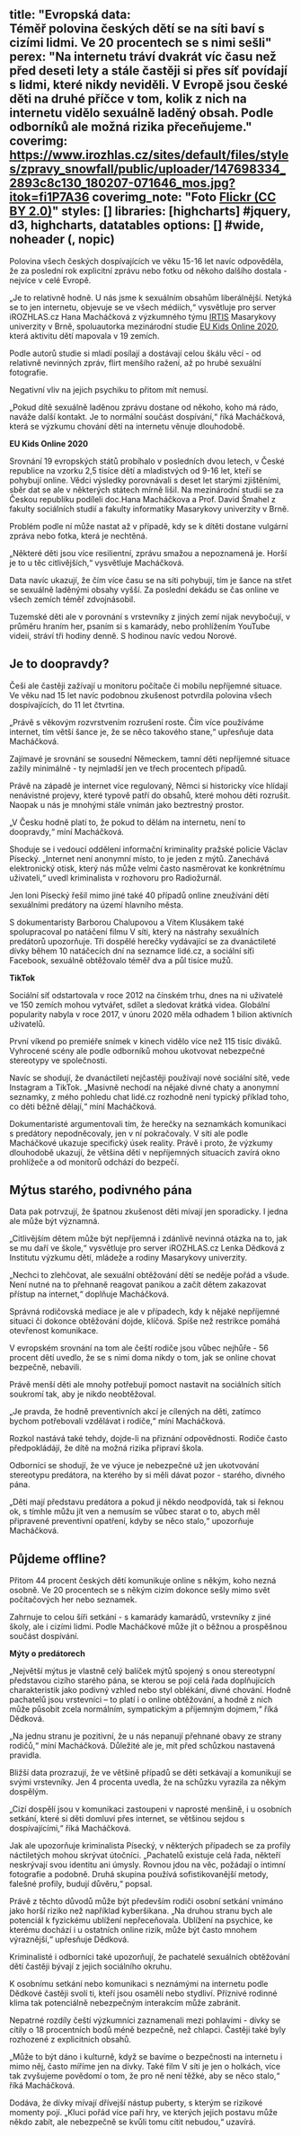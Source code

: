 title: "Evropská data:<br>Téměř polovina českých dětí se na síti baví s cizími lidmi. Ve 20 procentech se s nimi sešli"
perex: "Na internetu tráví dvakrát víc času než před deseti lety a stále častěji si přes síť povídají s lidmi, které nikdy neviděli. V Evropě jsou české děti na druhé příčce v tom, kolik z nich na internetu vidělo sexuálně laděný obsah. Podle odborníků ale možná rizika přeceňujeme."
coverimg: https://www.irozhlas.cz/sites/default/files/styles/zpravy_snowfall/public/uploader/147698334_2893c8c130_180207-071646_mos.jpg?itok=fi1P7A36
coverimg_note: "Foto <a href='https://ctk.cz'>Flickr (CC BY 2.0)</a>"
styles: []
libraries: [highcharts] #jquery, d3, highcharts, datatables
options: [] #wide, noheader (, nopic)
---
Polovina všech českých dospívajících ve věku 15-16 let navíc odpověděla, že za poslední rok explicitní zprávu nebo fotku od někoho dalšího dostala - nejvíce v celé Evropě. 

„Je to relativně hodně. U nás jsme k sexuálním obsahům liberálnější. Netýká se to jen internetu, objevuje se ve všech médiích,“ vysvětluje pro server iROZHLAS.cz Hana Macháčková z výzkumného týmu [IRTIS](https://irtis.muni.cz/) Masarykovy univerzity v Brně, spoluautorka mezinárodní studie [EU Kids Online 2020](https://irtis.muni.cz/news/eu-kids-online-2020-report), která aktivitu dětí mapovala v 19 zemích. 

<wide>
<div id="sexzpravy", class="vysoky">
</div>
</wide>

Podle autorů studie si mladí posílají a dostávají celou škálu věcí - od relativně nevinných zpráv, flirt menšího ražení, až po hrubé sexuální fotografie. 

Negativní vliv na jejich psychiku to přitom mít nemusí. 

„Pokud dítě sexuálně laděnou zprávu dostane od někoho, koho má rádo, naváže další kontakt. Je to normální součást dospívání,“ říká Macháčková, která se výzkumu chování dětí na internetu věnuje dlouhodobě. 

<right>
	<p>
	<b>EU Kids Online 2020</b>
	</p><p>
	Srovnání 19 evropských států probíhalo v posledních dvou letech, v České republice na vzorku 2,5 tisíce dětí a mladistvých od 9-16 let, kteří se pohybují online. Vědci výsledky porovnávali s deset let starými zjištěními, sběr dat se ale v některých státech mírně lišil. Na mezinárodní studii se za Českou republiku podíleli doc.Hana Macháčkova a Prof. David Šmahel z fakulty sociálních studií a fakulty informatiky Masarykovy univerzity v Brně. 
	</p>
</right>

Problém podle ní může nastat až v případě, kdy se k dítěti dostane vulgární zpráva nebo fotka, která je nechtěná.

„Některé děti jsou více resilientní, zprávu smažou a nepoznamená je. Horší je to u těc citlivějších,“ vysvětluje Macháčková.

Data navíc ukazují, že čím více času se na síti pohybují, tím je šance na střet se sexuálně laděnými obsahy vyšší. Za poslední dekádu se čas online ve všech zemích téměř zdvojnásobil. 

Tuzemské děti ale v porovnání s vrstevníky z jiných zemí nijak nevybočují, v průměru hraním her, psaním si s kamarády, nebo prohlížením YouTube videií, stráví tři hodiny denně. S hodinou navíc vedou Norové.

## Je to doopravdy? 

Češi ale častěji zažívají u monitoru počítače či mobilu nepříjemné situace. Ve věku nad 15 let navíc podobnou zkušenost potvrdila polovina všech dospívajících, do 11 let čtvrtina.

„Právě s věkovým rozvrstvením rozrušení roste. Čím více používáme internet, tím větší šance je, že se něco takového stane,“ upřesňuje data Macháčková.

Zajímavé je srovnání se sousední Německem, tamní děti nepříjemné situace zažily minimálně - ty nejmladší jen ve třech procentech případů.

Právě na západě je internet více regulovaný, Němci si historicky více hlídají nenávistné projevy, které typově patří do obsahů, které mohou děti rozrušit. Naopak u nás je mnohými stále vnímán jako beztrestný prostor. 

„V Česku hodně platí to, že pokud to dělám na internetu, není to doopravdy,“ míní Macháčková.

<wide>
<div id="negative", class="vysoky">
</div>
</wide>

Shoduje se i vedoucí oddělení informační kriminality pražské policie Václav Písecký. „Internet není anonymní místo, to je jeden z mýtů. Zanechává elektronický otisk, který nás může velmi často nasměrovat ke konkrétnímu uživateli,“ uvedl kriminalista v rozhovoru pro Radiožurnál.

Jen loni Písecký řešil mimo jiné také 40 případů online zneužívání dětí sexuálními predátory na území hlavního města.

S dokumentaristy Barborou Chalupovou a Vítem Klusákem také spolupracoval po natáčení filmu V síti, který na nástrahy sexuálních predátorů upozorňuje. Tři dospělé herečky vydávající se za dvanáctileté dívky během 10 natáčecích dní na seznamce lidé.cz, a sociální síťi Facebook, sexuálně obtěžovalo téměř dva a půl tisíce mužů.

<left>
	<p>
	<b>TikTok</b>
	</p><p>
	Sociální síť odstartovala v roce 2012 na čínském trhu, dnes na ni uživatelé ve 150 zemích mohou vytvářet, sdílet a sledovat krátká videa. Globální popularity nabyla v roce 2017, v únoru 2020 měla odhadem 1 bilion aktivních uživatelů. 
	</p>
</left>

První víkend po premiéře snímek v kinech vidělo více než 115 tisíc diváků. Vyhrocené scény ale podle odborníků mohou ukotvovat nebezpečné stereotypy ve společnosti. 

Navíc se shodují, že dvanáctiletí nejčastěji používají nové sociální sítě, vede Instagram a TikTok. „Masivně nechodí na nějaké divné chaty a anonymní seznamky, z mého pohledu chat lidé.cz rozhodně není typický příklad toho, co děti běžně dělají,“ míní Macháčková. 

Dokumentaristé argumentovali tím, že herečky na seznamkách komunikaci s predátory nepodněcovaly, jen v ní pokračovaly. V síti ale podle Macháčkové ukazuje specifický úsek reality. Právě i proto, že výzkumy dlouhodobě ukazují, že většina dětí v nepříjemných situacích zavírá okno prohlížeče a od monitorů odchází do bezpečí. 

##  Mýtus starého, podivného pána

Data pak potrvzují, že špatnou zkušenost děti mívají jen sporadicky. I jedna ale může být významná. 

„Citlivějším dětem může být nepříjemná i zdánlivě nevinná otázka na to, jak se mu daří ve škole,“ vysvětluje pro server iROZHLAS.cz Lenka Dědková z Institutu výzkumu dětí, mládeže a rodiny Masarykovy univerzity.

<wide>
<div id="frekvence", class="vysoky">
</div>
</wide>

„Nechci to zlehčovat, ale sexuální obtěžování dětí se neděje pořád a všude. Není nutné na to přehnaně reagovat panikou a začít dětem zakazovat přístup na internet,“ doplňuje Macháčková.

Správná rodičovská mediace je ale v případech, kdy k nějaké nepříjemné situaci či dokonce obtěžování dojde, klíčová. Spíše než restrikce pomáhá otevřenost komunikace. 

V evropském srovnání na tom ale čeští rodiče jsou vůbec nejhůře - 56 procent dětí uvedlo, že se s nimi doma nikdy o tom, jak se online chovat bezpečně, nebavili.

Právě menší děti ale mnohy potřebují pomoct nastavit na sociálních sítích soukromí tak, aby je nikdo neobtěžoval. 

„Je pravda, že hodně preventivních akcí je cílených na děti, zatímco bychom potřebovali vzdělávat i rodiče,“ míní Macháčková.

<wide>
<div id="rodice", class="vysoky">
</div>
</wide>

Rozkol nastává také tehdy, dojde-li na přiznání odpovědnosti. Rodiče často předpokládájí, že dítě na možná rizika připraví škola. 

Odborníci se shodují, že ve výuce je nebezpečné už jen ukotvování stereotypu predátora, na kterého by si měli dávat pozor - starého, divného pána. 

„Děti mají představu predátora a pokud ji někdo neodpovídá, tak si řeknou ok, s tímhle můžu jít ven a nemusím se vůbec starat o to, abych měl připravené preventivní opatření, kdyby se něco stalo,“ upozorňuje Macháčková.

## Půjdeme offline?

Přitom 44 procent českých dětí komunikuje online s někým, koho nezná osobně. Ve 20 procentech se s někým cizím dokonce sešly mimo svět počítačových her nebo seznamek. 

Zahrnuje to celou šíři setkání - s kamarády kamarádů, vrstevníky z jiné školy, ale i cizími lidmi. Podle Macháčkové může jít o běžnou a prospěšnou součást dospívání.

<left>
	<p>
	<b>Mýty o predátorech</b>
	</p><p>
	„Největší mýtus je vlastně celý balíček mýtů spojený s onou stereotypní představou cizího starého pána, se kterou se pojí celá řada doplňujících charakteristik jako podivný vzhled nebo styl oblékání, divné chování. Hodně pachatelů jsou vrstevníci – to platí i o online obtěžování, a hodně z nich může působit zcela normálním, sympatickým a příjemným dojmem,“ říká Dědková.
	</p>
</left>

„Na jednu stranu je pozitivní, že u nás nepanují přehnané obavy ze strany rodičů,“ míní Macháčková. Důležité ale je, mít před schůzkou nastavená pravidla.

Bližší data prozrazují, že ve většině případů se děti setkávají a komunikují se svými vrstevníky. Jen 4 procenta uvedla, že na schůzku vyrazila za někým dospělým. 

„Cizí dospělí jsou v komunikaci zastoupeni v naprosté menšině, i u osobních setkání, které si děti domluví přes internet, se většinou sejdou s dospívajícími,“ říká Macháčková.

Jak ale upozorňuje kriminalista Písecký, v některých případech se za profily náctiletých mohou skrývat útočníci. „Pachatelů existuje celá řada, někteří neskrývají svou identitu ani úmysly. Rovnou jdou na věc, požádají o intimní fotografie a podobně. Druhá skupina používá sofistikovanější metody, falešné profily, budují důvěru,“ popsal.

<wide>
<div id="setkani", class="vysoky">
</div>
</wide>

Právě z těchto důvodů může být především rodiči osobní setkání vnímáno jako horší riziko než například kyberšikana. „Na druhou stranu bych ale potenciál k fyzickému ublížení nepřeceňovala. Ublížení na psychice, ke kterému dochází i u ostatních online rizik, může být často mnohem výraznější,“ upřesňuje Dědková.

Kriminalisté i odborníci také upozorňují, že pachatelé sexuálních obtěžování dětí častěji bývají z jejich sociálního okruhu.

K osobnímu setkání nebo komunikaci s neznámými na internetu podle Dědkové častěji svolí ti, kteří jsou osamělí nebo stydliví. Příznivé rodinné klima tak potenciálně nebezpečným interakcím může zabránit.

Nepatrné rozdíly čeští výzkumníci zaznamenali mezi pohlavími - dívky se cítily o 18 procentních bodů méně bezpečně, než chlapci. Častěji také byly rozhozené z explicitních obsahů. 

„Může to být dáno i kulturně, když se bavíme o bezpečnosti na internetu i mimo něj, často míříme jen na dívky. Také film V síti je jen o holkách, více tak zvyšujeme povědomí o tom, že pro ně není těžké, aby se něco stalo,“ říká Macháčková. 

Dodáva, že dívky mívají dřívejší nástup puberty, s kterým se rizikové momenty pojí. „Kluci pořád více paří hry, ve kterých jejich postavu může někdo zabít, ale nebezpečně se kvůli tomu cítit nebudou,“ uzavírá.